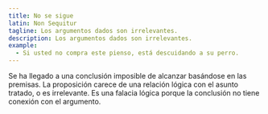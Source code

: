 ```yaml
---
title: No se sigue
latin: Non Sequitur
tagline: Los argumentos dados son irrelevantes.
description: Los argumentos dados son irrelevantes.
example:
  - Si usted no compra este pienso, está descuidando a su perro.
---
```

Se ha llegado a una conclusión imposible de alcanzar basándose en las premisas. La proposición carece de una relación lógica con el asunto tratado, o es irrelevante. Es una falacia lógica porque la conclusión no tiene conexión con el argumento.

